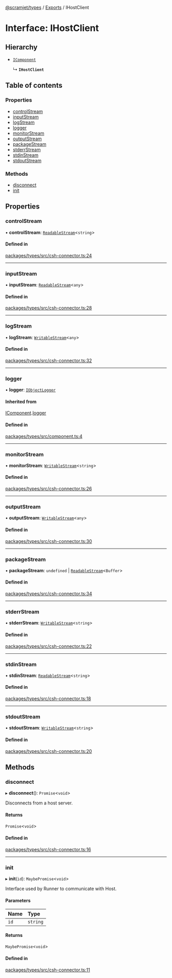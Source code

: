 [@scramjet/types](../README.md) / [Exports](../modules.md) / IHostClient

# Interface: IHostClient

## Hierarchy

- [`IComponent`](icomponent.md)

  ↳ **`IHostClient`**

## Table of contents

### Properties

- [controlStream](ihostclient.md#controlstream)
- [inputStream](ihostclient.md#inputstream)
- [logStream](ihostclient.md#logstream)
- [logger](ihostclient.md#logger)
- [monitorStream](ihostclient.md#monitorstream)
- [outputStream](ihostclient.md#outputstream)
- [packageStream](ihostclient.md#packagestream)
- [stderrStream](ihostclient.md#stderrstream)
- [stdinStream](ihostclient.md#stdinstream)
- [stdoutStream](ihostclient.md#stdoutstream)

### Methods

- [disconnect](ihostclient.md#disconnect)
- [init](ihostclient.md#init)

## Properties

### controlStream

• **controlStream**: [`ReadableStream`](readablestream.md)<`string`\>

#### Defined in

[packages/types/src/csh-connector.ts:24](https://github.com/scramjetorg/transform-hub/blob/HEAD/packages/types/src/csh-connector.ts#L24)

___

### inputStream

• **inputStream**: [`ReadableStream`](readablestream.md)<`any`\>

#### Defined in

[packages/types/src/csh-connector.ts:28](https://github.com/scramjetorg/transform-hub/blob/HEAD/packages/types/src/csh-connector.ts#L28)

___

### logStream

• **logStream**: [`WritableStream`](writablestream.md)<`any`\>

#### Defined in

[packages/types/src/csh-connector.ts:32](https://github.com/scramjetorg/transform-hub/blob/HEAD/packages/types/src/csh-connector.ts#L32)

___

### logger

• **logger**: [`IObjectLogger`](iobjectlogger.md)

#### Inherited from

[IComponent](icomponent.md).[logger](icomponent.md#logger)

#### Defined in

[packages/types/src/component.ts:4](https://github.com/scramjetorg/transform-hub/blob/HEAD/packages/types/src/component.ts#L4)

___

### monitorStream

• **monitorStream**: [`WritableStream`](writablestream.md)<`string`\>

#### Defined in

[packages/types/src/csh-connector.ts:26](https://github.com/scramjetorg/transform-hub/blob/HEAD/packages/types/src/csh-connector.ts#L26)

___

### outputStream

• **outputStream**: [`WritableStream`](writablestream.md)<`any`\>

#### Defined in

[packages/types/src/csh-connector.ts:30](https://github.com/scramjetorg/transform-hub/blob/HEAD/packages/types/src/csh-connector.ts#L30)

___

### packageStream

• **packageStream**: `undefined` \| [`ReadableStream`](readablestream.md)<`Buffer`\>

#### Defined in

[packages/types/src/csh-connector.ts:34](https://github.com/scramjetorg/transform-hub/blob/HEAD/packages/types/src/csh-connector.ts#L34)

___

### stderrStream

• **stderrStream**: [`WritableStream`](writablestream.md)<`string`\>

#### Defined in

[packages/types/src/csh-connector.ts:22](https://github.com/scramjetorg/transform-hub/blob/HEAD/packages/types/src/csh-connector.ts#L22)

___

### stdinStream

• **stdinStream**: [`ReadableStream`](readablestream.md)<`string`\>

#### Defined in

[packages/types/src/csh-connector.ts:18](https://github.com/scramjetorg/transform-hub/blob/HEAD/packages/types/src/csh-connector.ts#L18)

___

### stdoutStream

• **stdoutStream**: [`WritableStream`](writablestream.md)<`string`\>

#### Defined in

[packages/types/src/csh-connector.ts:20](https://github.com/scramjetorg/transform-hub/blob/HEAD/packages/types/src/csh-connector.ts#L20)

## Methods

### disconnect

▸ **disconnect**(): `Promise`<`void`\>

Disconnects from a host server.

#### Returns

`Promise`<`void`\>

#### Defined in

[packages/types/src/csh-connector.ts:16](https://github.com/scramjetorg/transform-hub/blob/HEAD/packages/types/src/csh-connector.ts#L16)

___

### init

▸ **init**(`id`): `MaybePromise`<`void`\>

Interface used by Runner to communicate with Host.

#### Parameters

| Name | Type |
| :------ | :------ |
| `id` | `string` |

#### Returns

`MaybePromise`<`void`\>

#### Defined in

[packages/types/src/csh-connector.ts:11](https://github.com/scramjetorg/transform-hub/blob/HEAD/packages/types/src/csh-connector.ts#L11)
